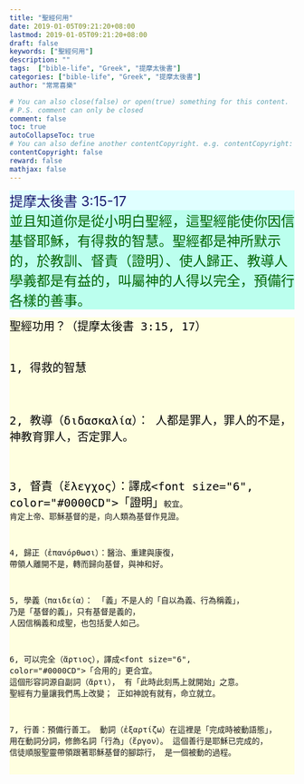 ```yaml
---
title: "聖經何用"
date: 2019-01-05T09:21:20+08:00
lastmod: 2019-01-05T09:21:20+08:00
draft: false
keywords: ["聖經何用"]
description: ""
tags:  ["bible-life", "Greek", "提摩太後書"]
categories: ["bible-life", "Greek", "提摩太後書"]
author: "常常喜樂"

# You can also close(false) or open(true) something for this content.
# P.S. comment can only be closed
comment: false
toc: true
autoCollapseToc: true
# You can also define another contentCopyright. e.g. contentCopyright: "This is another copyright."
contentCopyright: false
reward: false
mathjax: false
---
```


<div style="background-color:#E0FFFF"><font size="5", color="#191970">
提摩太後書 3:15-17
</font>
</div>

<div style="background-color:#BBFFEE"><font size="5", color="#006400">
並且知道你是從小明白聖經，這聖經能使你因信基督耶穌，有得救的智慧。聖經都是神所默示的，於教訓、督責（證明）、使人歸正、教導人學義都是有益的，叫屬神的人得以完全，預備行各樣的善事。
</font>
</div>

<div style="background-color:#FFFFE0"><font size="5", color="#000000">
<pre>
聖經功用？（提摩太後書 3:15, 17）

1, 得救的智慧

2, 教導（διδασκαλία）：
人都是罪人，罪人的不是，
神教育罪人，否定罪人。

3, 督責（ἔλεγχος）：譯成<font size="6", color="#0000CD">「證明」</font>較宜。
肯定上帝、耶穌基督的是，向人類為基督作見證。

4, 歸正（ἐπανόρθωσι）：醫治、重建與康復，
帶領人離開不是，轉而歸向基督，與神和好。

5, 學義（παιδεία）：
「義」不是人的「自以為義、行為稱義」，
乃是「基督的義」，只有基督是義的，
人因信稱義和成聖，也包括愛人如己。

6, 可以完全（ἄρτιος），譯成<font size="6", color="#0000CD">「合用的」</font>更合宜。
這個形容詞源自副詞（ἄρτι），
有「此時此刻馬上就開始」之意。
聖經有力量讓我們馬上改變；
正如神說有就有，命立就立。

7, 行善：預備行善工。
動詞（ἐξαρτίζω）在這裡是「完成時被動語態」，
用在動詞分詞，修飾名詞「行為」（ἔργον）。
這個善行是耶穌已完成的，
信徒順服聖靈帶領跟著耶穌基督的腳踪行，
是一個被動的過程。
</font>
</div>